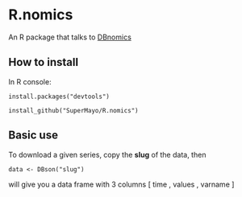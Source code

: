 # R.nomics
An R package that talks to [DBnomics](https://db.nomics.world/)

## How to install
In R console:

`install.packages("devtools")`

`install_github("SuperMayo/R.nomics")`

## Basic use
To download a given series, copy the __slug__ of the data, then

`data <- DBson("slug")`

will give you a data frame with 3 columns [ time , values , varname ]
